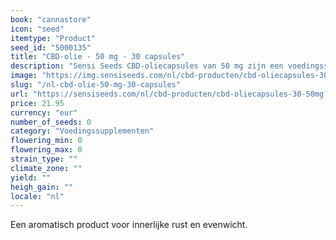 ```yaml
---
book: "cannastore"
icon: "seed"
itemtype: "Product"
seed_id: "5000135"
title: "CBD-olie - 50 mg - 30 capsules"
description: "Sensi Seeds CBD-oliecapsules van 50 mg zijn een voedingssupplement met cannabidiol, een bestanddeel van de plant Cannabis sativa L. Zacht en effectief."
image: "https://img.sensiseeds.com/nl/cbd-producten/cbd-oliecapsules-30-50mg-image.png"
slug: "/nl-cbd-olie-50-mg-30-capsules"
url: "https://sensiseeds.com/nl/cbd-producten/cbd-oliecapsules-30-50mg?a_aid=cannastore"
price: 21.95
currency: "eur"
number_of_seeds: 0
category: "Voedingssupplementen"
flowering_min: 0
flowering_max: 0
strain_type: ""
climate_zone: ""
yield: ""
heigh_gain: ""
locale: "nl"
---
```

Een aromatisch product voor innerlijke rust en evenwicht.
